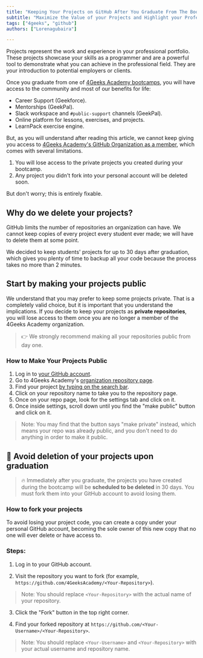 ```yaml
---
title: "Keeping Your Projects on GitHub After You Graduate From The Bootcamp"
subtitle: "Maximize the Value of your Projects and Highlight your Professional Profile through GitHub After Graduating from the 4Geeks Academy Bootcamp"
tags: ["4geeks", "github"]
authors: ["Lorenagubaira"]

---
```


Projects represent the work and experience in your professional portfolio. These projects showcase your skills as a programmer and are a powerful tool to demonstrate what you can achieve in the professional field. They are your introduction to potential employers or clients.

Once you graduate from one of [4Geeks Academy bootcamps](https://4geeksacademy.com/us/programs), you will have access to the community and most of our benefits for life:

- Career Support (Geekforce).
- Mentorships (GeekPal).
- Slack workspace and `#public-support` channels (GeekPal).
- Online platform for lessons, exercises, and projects.
- LearnPack exercise engine.

But, as you will understand after reading this article, we cannot keep giving you access to [4Geeks Academy's GitHub Organization as a member](https://github.com/4GeeksAcademy), which comes with several limitations.

1. You will lose access to the private projects you created during your bootcamp.
2. Any project you didn't fork into your personal account will be deleted soon.

But don't worry; this is entirely fixable.

## Why do we delete your projects?

GitHub limits the number of repositories an organization can have. We cannot keep copies of every project every student ever made; we will have to delete them at some point. 

We decided to keep students' projects for up to 30 days after graduation, which gives you plenty of time to backup all your code because the process takes no more than 2 minutes.

## Start by making your projects public

We understand that you may prefer to keep some projects private. That is a completely valid choice, but it is important that you understand the implications. If you decide to keep your projects as **private repositories**, you will lose access to them once you are no longer a member of the 4Geeks Academy organization.

> 👉 We strongly recommend making all your repositories public from day one.

### How to Make Your Projects Public

1. Log in to [your GitHub account](https://github.com/settings/profile).
2. Go to 4Geeks Academy's [organization repository page](https://github.com/orgs/4GeeksAcademy/repositories).
3. Find your project [by typing on the search bar](https://github.com/breatheco-de/knowledge-base/blob/main/images/search-for-repo.png?raw=true).
4. Click on your repository name to take you to the repository page.
5. Once on your repo page, look for the settings tab and click on it.
6. Once inside settings, scroll down until you find the "make public" button and click on it.

> Note: You may find that the button says "make private" instead, which means your repo was already public, and you don't need to do anything in order to make it public.

## 🚫 Avoid deletion of your projects upon graduation

> 🔥 Immediately after you graduate, the projects you have created during the bootcamp will be **scheduled to be deleted** in 30 days. You must fork them into your GitHub account to avoid losing them.

### How to fork your projects

To avoid losing your project code, you can create a copy under your personal GitHub account, becoming the sole owner of this new copy that no one will ever delete or have access to.

### Steps:

1. Log in to your GitHub account.

2. Visit the repository you want to fork (for example, `https://github.com/4GeeksAcademy/<Your-Repository>`).

> Note: You should replace `<Your-Repository>` with the actual name of your repository.

3. Click the "Fork" button in the top right corner.

4. Find your forked repository at `https://github.com/<Your-Username>/<Your-Repository>`.

> Note: You should replace `<Your-Username>` and `<Your-Repository>` with your actual username and repository name.


